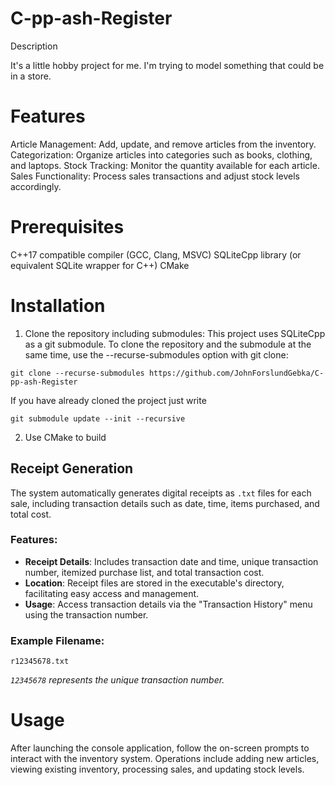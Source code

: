 # C-pp-ash-Register

 Description

It's a little hobby project for me. I'm trying to model something that could be in a store. 


# Features
Article Management: Add, update, and remove articles from the inventory.
Categorization: Organize articles into categories such as books, clothing, and laptops.
Stock Tracking: Monitor the quantity available for each article.
Sales Functionality: Process sales transactions and adjust stock levels accordingly.

# Prerequisites
C++17 compatible compiler (GCC, Clang, MSVC)
SQLiteCpp library (or equivalent SQLite wrapper for C++)
CMake 

# Installation
1. Clone the repository including submodules:
This project uses SQLiteCpp as a git submodule. To clone the repository and the submodule at the same time, use the --recurse-submodules option with git clone:

```git clone --recurse-submodules https://github.com/JohnForslundGebka/C-pp-ash-Register```

If you have already cloned the project just write

```git submodule update --init --recursive```

2. Use CMake to build


## Receipt Generation

The system automatically generates digital receipts as `.txt` files for each sale, including transaction details such as date, time, items purchased, and total cost.

### Features:
- **Receipt Details**: Includes transaction date and time, unique transaction number, itemized purchase list, and total transaction cost.
- **Location**: Receipt files are stored in the executable's directory, facilitating easy access and management.
- **Usage**: Access transaction details via the "Transaction History" menu using the transaction number.

### Example Filename:

```r12345678.txt```

*`12345678` represents the unique transaction number.*

# Usage
After launching the console application, follow the on-screen prompts to interact with the inventory system. Operations include adding new articles, viewing existing inventory, processing sales, and updating stock levels.

